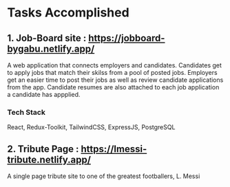 # Tasks Accomplished

## 1. Job-Board site :  https://jobboard-bygabu.netlify.app/
A web application that connects employers and candidates.
Candidates get to apply jobs that match their skilss from a pool of posted jobs.
Employers get an easier time to post their jobs as well as review candidate applications from the app. Candidate resumes are also attached to each job application a candidate has appplied.

### Tech Stack
React,
Redux-Toolkit,
TailwindCSS,
ExpressJS,
PostgreSQL

## 2. Tribute Page :  https://lmessi-tribute.netlify.app/
A single page tribute site to one of the greatest footballers, L. Messi

